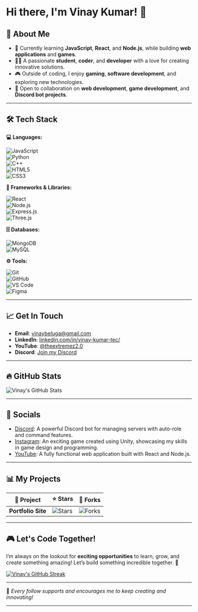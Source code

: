 # Hi there, I'm Vinay Kumar! 👋

## 🚀 About Me
- 🌱 Currently learning **JavaScript**, **React**, and **Node.js**, while building **web applications** and **games**.
- 👨‍💻 A passionate **student**, **coder**, and **developer** with a love for creating innovative solutions.
- 🎮 Outside of coding, I enjoy **gaming**, **software development**, and exploring new technologies.
- 💼 Open to collaboration on **web development**, **game development**, and **Discord bot projects**.

---

## 🛠 Tech Stack

**💻 Languages:**

![JavaScript](https://img.shields.io/badge/JavaScript-yellow?style=for-the-badge&logo=javascript&logoColor=white)  
![Python](https://img.shields.io/badge/Python-blue?style=for-the-badge&logo=python&logoColor=white)  
![C++](https://img.shields.io/badge/C++-00599C?style=for-the-badge&logo=cplusplus&logoColor=white)  
![HTML5](https://img.shields.io/badge/HTML5-orange?style=for-the-badge&logo=html5&logoColor=white)  
![CSS3](https://img.shields.io/badge/CSS3-blue?style=for-the-badge&logo=css3&logoColor=white)

**🧰 Frameworks & Libraries:**

![React](https://img.shields.io/badge/React-blue?style=for-the-badge&logo=react&logoColor=white)  
![Node.js](https://img.shields.io/badge/Node.js-green?style=for-the-badge&logo=node.js&logoColor=white)  
![Express.js](https://img.shields.io/badge/Express.js-black?style=for-the-badge&logo=express&logoColor=white)  
![Three.js](https://img.shields.io/badge/Three.js-black?style=for-the-badge&logo=three.js&logoColor=white)

**🗄 Databases:**

![MongoDB](https://img.shields.io/badge/MongoDB-green?style=for-the-badge&logo=mongodb&logoColor=white)  
![MySQL](https://img.shields.io/badge/MySQL-blue?style=for-the-badge&logo=mysql&logoColor=white)

**⚙️ Tools:**

![Git](https://img.shields.io/badge/Git-black?style=for-the-badge&logo=git&logoColor=white)  
![GitHub](https://img.shields.io/badge/GitHub-black?style=for-the-badge&logo=github&logoColor=white)  
![VS Code](https://img.shields.io/badge/VS%20Code-blue?style=for-the-badge&logo=visual-studio-code&logoColor=white)  
![Figma](https://img.shields.io/badge/Figma-blue?style=for-the-badge&logo=figma&logoColor=white)

---

## 📈 Get In Touch

- **Email**: [vinaybeluga@gmail.com](mailto:vinaybeluga@gmail.com)
- **LinkedIn**: [linkedin.com/in/vinay-kumar-tec/](https://www.linkedin.com/in/vinay-kumar-tec/)
- **YouTube**: [@theextremez2.0](https://www.youtube.com/@theextremez2.0?sub_confirmation=1)
- **Discord**: [Join my Discord](https://discord.gg/jeuUVHDh6k)

---

## 🔥 GitHub Stats

![Vinay's GitHub Stats](https://github-readme-stats.vercel.app/api?username=Extremez-Surya&show_icons=true&theme=radical&hide_border=true)

---

## 🌟 Socials

- [Discord](https://discord.gg/jeuUVHDh6k): A powerful Discord bot for managing servers with auto-role and command features.
- [Instagram](https://www.instagram.com/vinni_ily_143/): An exciting game created using Unity, showcasing my skills in game design and programming.
- [YouTube](https://www.youtube.com/@theextremez2.0?sub_confirmation=1): A fully functional web application built with React and Node.js.

---

## 📊 My Projects

| 📘 Project           | ⭐ Stars                                                                                     | 🤝 Forks                                                                                     |
| -------------------- | -------------------------------------------------------------------------------------------- | ------------------------------------------------------------------------------------------ |
| **Portfolio Site**    | ![Stars](https://img.shields.io/github/stars/Extremez-Surya/Vinay-Website?style=flat-square) | ![Forks](https://img.shields.io/github/forks/Extremez-Surya/Vinay-Website?style=flat-square) |

---

## 🎮 Let's Code Together!

I’m always on the lookout for **exciting opportunities** to learn, grow, and create something amazing! Let’s build something incredible together. 🚀

[![Vinay's GitHub Streak](https://github-readme-streak-stats.herokuapp.com/?user=Extremez-Surya&theme=tokyonight&hide_border=true)](https://github.com/Extremez-Surya)

---

🌟 _Every follow supports and encourages me to keep creating and innovating!_

---

